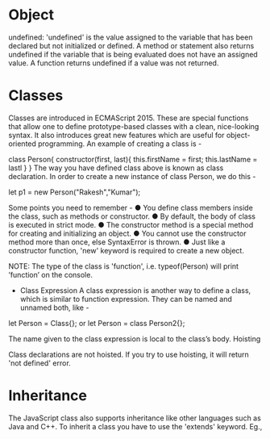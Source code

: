 # Object
undefined: 'undefined' is the value assigned to the variable that has been declared but
not initialized or defined. A method or statement also returns undefined if the variable
that is being evaluated does not have an assigned value. A function returns undefined if a
value was not returned.

# Classes
Classes are introduced in ECMAScript 2015. These are special functions that allow one to
define prototype-based classes with a clean, nice-looking syntax. It also introduces great
new features which are useful for object-oriented programming.
An example of creating a class is -

class Person{
    constructor(first, last){
        this.firstName = first;
        this.lastName = lastl
    }
}
The way you have defined class above is known as class declaration. In order to create a
new instance of class Person, we do this -

let p1 = new Person("Rakesh","Kumar");


Some points you need to remember -
    ● You define class members inside the class, such as methods or constructor.
    ● By default, the body of class is executed in strict mode.
    ● The constructor method is a special method for creating and initializing an object.
    ● You cannot use the constructor method more than once, else SyntaxError is thrown.
    ● Just like a constructor function, 'new' keyword is required to create a new object.

NOTE: The type of the class is 'function', i.e. typeof(Person) will print ’function’ on the console.


- Class Expression
A class expression is another way to define a class, which is similar to function
expression. They can be named and unnamed both, like -

let Person = Class{};
or
let Person = class Person2{};

The name given to the class expression is local to the class’s body.
Hoisting

Class declarations are not hoisted. If you try to use hoisting, it will return 'not
defined' error.

# Inheritance
The JavaScript class also supports inheritance like other languages such as Java and
C++. To inherit a class you have to use the 'extends' keyword. Eg.,


